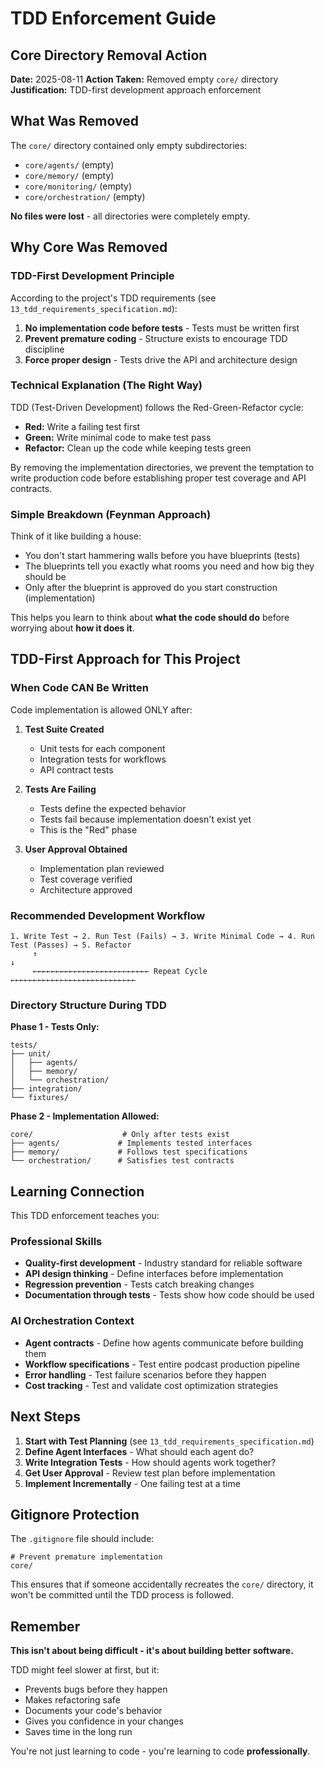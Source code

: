 # TDD Enforcement Guide

## Core Directory Removal Action

**Date:** 2025-08-11
**Action Taken:** Removed empty `core/` directory
**Justification:** TDD-first development approach enforcement

## What Was Removed

The `core/` directory contained only empty subdirectories:
- `core/agents/` (empty)
- `core/memory/` (empty)
- `core/monitoring/` (empty)
- `core/orchestration/` (empty)

**No files were lost** - all directories were completely empty.

## Why Core Was Removed

### TDD-First Development Principle
According to the project's TDD requirements (see `13_tdd_requirements_specification.md`):

1. **No implementation code before tests** - Tests must be written first
2. **Prevent premature coding** - Structure exists to encourage TDD discipline
3. **Force proper design** - Tests drive the API and architecture design

### Technical Explanation (The Right Way)
TDD (Test-Driven Development) follows the Red-Green-Refactor cycle:
- **Red:** Write a failing test first
- **Green:** Write minimal code to make test pass
- **Refactor:** Clean up the code while keeping tests green

By removing the implementation directories, we prevent the temptation to write production code before establishing proper test coverage and API contracts.

### Simple Breakdown (Feynman Approach)
Think of it like building a house:
- You don't start hammering walls before you have blueprints (tests)
- The blueprints tell you exactly what rooms you need and how big they should be
- Only after the blueprint is approved do you start construction (implementation)

This helps you learn to think about **what the code should do** before worrying about **how it does it**.

## TDD-First Approach for This Project

### When Code CAN Be Written

Code implementation is allowed ONLY after:

1. **Test Suite Created**
   - Unit tests for each component
   - Integration tests for workflows
   - API contract tests

2. **Tests Are Failing**
   - Tests define the expected behavior
   - Tests fail because implementation doesn't exist yet
   - This is the "Red" phase

3. **User Approval Obtained**
   - Implementation plan reviewed
   - Test coverage verified
   - Architecture approved

### Recommended Development Workflow

```
1. Write Test → 2. Run Test (Fails) → 3. Write Minimal Code → 4. Run Test (Passes) → 5. Refactor
     ↑                                                                                      ↓
     ←←←←←←←←←←←←←←←←←←←←←←←←←← Repeat Cycle ←←←←←←←←←←←←←←←←←←←←←←←←←←←←
```

### Directory Structure During TDD

**Phase 1 - Tests Only:**
```
tests/
├── unit/
│   ├── agents/
│   ├── memory/
│   └── orchestration/
├── integration/
└── fixtures/
```

**Phase 2 - Implementation Allowed:**
```
core/                    # Only after tests exist
├── agents/             # Implements tested interfaces
├── memory/             # Follows test specifications
└── orchestration/      # Satisfies test contracts
```

## Learning Connection

This TDD enforcement teaches you:

### Professional Skills
- **Quality-first development** - Industry standard for reliable software
- **API design thinking** - Define interfaces before implementation
- **Regression prevention** - Tests catch breaking changes
- **Documentation through tests** - Tests show how code should be used

### AI Orchestration Context
- **Agent contracts** - Define how agents communicate before building them
- **Workflow specifications** - Test entire podcast production pipeline
- **Error handling** - Test failure scenarios before they happen
- **Cost tracking** - Test and validate cost optimization strategies

## Next Steps

1. **Start with Test Planning** (see `13_tdd_requirements_specification.md`)
2. **Define Agent Interfaces** - What should each agent do?
3. **Write Integration Tests** - How should agents work together?
4. **Get User Approval** - Review test plan before implementation
5. **Implement Incrementally** - One failing test at a time

## Gitignore Protection

The `.gitignore` file should include:
```
# Prevent premature implementation
core/
```

This ensures that if someone accidentally recreates the `core/` directory, it won't be committed until the TDD process is followed.

## Remember

**This isn't about being difficult - it's about building better software.**

TDD might feel slower at first, but it:
- Prevents bugs before they happen
- Makes refactoring safe
- Documents your code's behavior
- Gives you confidence in your changes
- Saves time in the long run

You're not just learning to code - you're learning to code **professionally**.
